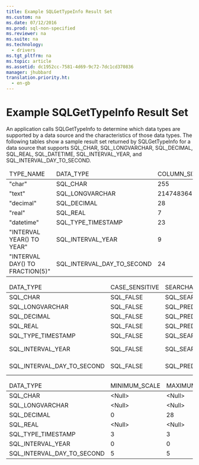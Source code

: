 ```yaml
---
title: Example SQLGetTypeInfo Result Set
ms.custom: na
ms.date: 07/12/2016
ms.prod: sql-non-specified
ms.reviewer: na
ms.suite: na
ms.technology: 
  - drivers
ms.tgt_pltfrm: na
ms.topic: article
ms.assetid: dc1952cc-7581-4d69-9c72-7dc1cd370836
manager: jhubbard
translation.priority.ht: 
  - en-gb
---
```

# Example SQLGetTypeInfo Result Set
<?xml version="1.0" encoding="utf-8"?>
<developerReferenceWithoutSyntaxDocument xmlns="http://ddue.schemas.microsoft.com/authoring/2003/5" xmlns:xlink="http://www.w3.org/1999/xlink" xmlns:xsi="http://www.w3.org/2001/XMLSchema-instance" xsi:schemaLocation="http://ddue.schemas.microsoft.com/authoring/2003/5 http://dduestorage.blob.core.windows.net/ddueschema/developer.xsd">
  <introduction>
    <para>An application calls <legacyBold>SQLGetTypeInfo</legacyBold> to determine which data types are supported by a data source and the characteristics of those data types. The following tables show a sample result set returned by <legacyBold>SQLGetTypeInfo</legacyBold> for a data source that supports SQL_CHAR, SQL_LONGVARCHAR, SQL_DECIMAL, SQL_REAL, SQL_DATETIME, SQL_INTERVAL_YEAR, and SQL_INTERVAL_DAY_TO_SECOND.</para>
  </introduction>
  <section>
    <content>
      <table xmlns:caps="http://schemas.microsoft.com/build/caps/2013/11">
        <thead>
          <tr>
            <TD>
              <para>TYPE_NAME</para>
            </TD>
            <TD>
              <para>DATA_TYPE</para>
            </TD>
            <TD>
              <para>COLUMN_SIZE</para>
            </TD>
            <TD>
              <para>LITERAL_PREFIX</para>
            </TD>
            <TD>
              <para>LITERAL_SUFFIX</para>
            </TD>
            <TD>
              <para>CREATE_PARAMS</para>
            </TD>
            <TD>
              <para>NULLABLE</para>
            </TD>
          </tr>
        </thead>
        <tbody>
          <tr>
            <TD>
              <para>"char"</para>
            </TD>
            <TD>
              <para>SQL_CHAR</para>
            </TD>
            <TD>
              <para>255</para>
            </TD>
            <TD>
              <para>"'"</para>
            </TD>
            <TD>
              <para>"'"</para>
            </TD>
            <TD>
              <para>"length"</para>
            </TD>
            <TD>
              <para>SQL_TRUE</para>
            </TD>
          </tr>
          <tr>
            <TD>
              <para>"text"</para>
            </TD>
            <TD>
              <para>SQL_LONGVARCHAR</para>
            </TD>
            <TD>
              <para>2147483647</para>
            </TD>
            <TD>
              <para>"'"</para>
            </TD>
            <TD>
              <para>"'"</para>
            </TD>
            <TD>
              <para>&lt;Null&gt;</para>
            </TD>
            <TD>
              <para>SQL_TRUE</para>
            </TD>
          </tr>
          <tr>
            <TD>
              <para>"decimal"</para>
            </TD>
            <TD>
              <para>SQL_DECIMAL</para>
            </TD>
            <TD>
              <para>28</para>
            </TD>
            <TD>
              <para>&lt;Null&gt;</para>
            </TD>
            <TD>
              <para>&lt;Null&gt;</para>
            </TD>
            <TD>
              <para>"precision,
scale"</para>
            </TD>
            <TD>
              <para>SQL_TRUE</para>
            </TD>
          </tr>
          <tr>
            <TD>
              <para>"real"</para>
            </TD>
            <TD>
              <para>SQL_REAL</para>
            </TD>
            <TD>
              <para>7</para>
            </TD>
            <TD>
              <para>&lt;Null&gt;</para>
            </TD>
            <TD>
              <para>&lt;Null&gt;</para>
            </TD>
            <TD>
              <para>&lt;Null&gt;</para>
            </TD>
            <TD>
              <para>SQL_TRUE</para>
            </TD>
          </tr>
          <tr>
            <TD>
              <para>"datetime"</para>
            </TD>
            <TD>
              <para>SQL_TYPE_TIMESTAMP</para>
            </TD>
            <TD>
              <para>23</para>
            </TD>
            <TD>
              <para>"'"</para>
            </TD>
            <TD>
              <para>"'"</para>
            </TD>
            <TD>
              <para>&lt;Null&gt;</para>
            </TD>
            <TD>
              <para>SQL_TRUE</para>
            </TD>
          </tr>
          <tr>
            <TD>
              <para>"INTERVAL YEAR() TO YEAR"</para>
            </TD>
            <TD>
              <para>SQL_INTERVAL_YEAR</para>
            </TD>
            <TD>
              <para>9</para>
            </TD>
            <TD>
              <para>"'"</para>
            </TD>
            <TD>
              <para>"'"</para>
            </TD>
            <TD>
              <para>"precision"</para>
            </TD>
            <TD>
              <para>SQL_TRUE</para>
            </TD>
          </tr>
          <tr>
            <TD>
              <para>"INTERVAL DAY() TO FRACTION(5)"</para>
            </TD>
            <TD>
              <para>SQL_INTERVAL_DAY_TO_SECOND</para>
            </TD>
            <TD>
              <para>24</para>
            </TD>
            <TD>
              <para>"'"</para>
            </TD>
            <TD>
              <para>"'"</para>
            </TD>
            <TD>
              <para>"precision"</para>
            </TD>
            <TD>
              <para>SQL_TRUE</para>
            </TD>
          </tr>
        </tbody>
      </table>
      <table xmlns:caps="http://schemas.microsoft.com/build/caps/2013/11">
        <thead>
          <tr>
            <TD>
              <para>DATA_TYPE</para>
            </TD>
            <TD>
              <para>CASE_SENSITIVE</para>
            </TD>
            <TD>
              <para>SEARCHABLE</para>
            </TD>
            <TD>
              <para>UNSIGNED_ATTRIBUTE</para>
            </TD>
            <TD>
              <para>FIXED_PREC_SCALE</para>
            </TD>
            <TD>
              <para>AUTO_UNIQUE_VALUE</para>
            </TD>
            <TD>
              <para>LOCAL_TYPE_NAME</para>
            </TD>
          </tr>
        </thead>
        <tbody>
          <tr>
            <TD>
              <para>
              <legacyBold>SQL_CHAR</legacyBold>
            </para>
            </TD>
            <TD>
              <para>SQL_FALSE</para>
            </TD>
            <TD>
              <para>SQL_SEARCHABLE</para>
            </TD>
            <TD>
              <para>&lt;Null&gt;</para>
            </TD>
            <TD>
              <para>SQL_FALSE</para>
            </TD>
            <TD>
              <para>&lt;Null&gt;</para>
            </TD>
            <TD>
              <para>"char"</para>
            </TD>
          </tr>
          <tr>
            <TD>
              <para>
              <legacyBold>SQL_LONGVARCHAR</legacyBold>
            </para>
            </TD>
            <TD>
              <para>SQL_FALSE</para>
            </TD>
            <TD>
              <para>SQL_PRED_CHAR</para>
            </TD>
            <TD>
              <para>&lt;Null&gt;</para>
            </TD>
            <TD>
              <para>SQL_FALSE</para>
            </TD>
            <TD>
              <para>&lt;Null&gt;</para>
            </TD>
            <TD>
              <para>"text"</para>
            </TD>
          </tr>
          <tr>
            <TD>
              <para>
              <legacyBold>SQL_DECIMAL</legacyBold>
            </para>
            </TD>
            <TD>
              <para>SQL_FALSE</para>
            </TD>
            <TD>
              <para>SQL_PRED_BASIC</para>
            </TD>
            <TD>
              <para>SQL_FALSE</para>
            </TD>
            <TD>
              <para>SQL_FALSE</para>
            </TD>
            <TD>
              <para>SQL_FALSE</para>
            </TD>
            <TD>
              <para>"decimal"</para>
            </TD>
          </tr>
          <tr>
            <TD>
              <para>
              <legacyBold>SQL_REAL</legacyBold>
            </para>
            </TD>
            <TD>
              <para>SQL_FALSE</para>
            </TD>
            <TD>
              <para>SQL_PRED_BASIC</para>
            </TD>
            <TD>
              <para>SQL_FALSE</para>
            </TD>
            <TD>
              <para>SQL_FALSE</para>
            </TD>
            <TD>
              <para>SQL_FALSE</para>
            </TD>
            <TD>
              <para>"real"</para>
            </TD>
          </tr>
          <tr>
            <TD>
              <para>
              <legacyBold>SQL_TYPE_TIMESTAMP</legacyBold>
            </para>
            </TD>
            <TD>
              <para>SQL_FALSE</para>
            </TD>
            <TD>
              <para>SQL_SEARCHABLE</para>
            </TD>
            <TD>
              <para>&lt;Null&gt;</para>
            </TD>
            <TD>
              <para>SQL_FALSE</para>
            </TD>
            <TD>
              <para>&lt;Null&gt;</para>
            </TD>
            <TD>
              <para>"datetime"</para>
            </TD>
          </tr>
          <tr>
            <TD>
              <para>
              <legacyBold>SQL_INTERVAL_YEAR</legacyBold>
            </para>
            </TD>
            <TD>
              <para>SQL_FALSE</para>
            </TD>
            <TD>
              <para>SQL_SEARCHABLE</para>
            </TD>
            <TD>
              <para>&lt;Null&gt;</para>
            </TD>
            <TD>
              <para>SQL_FALSE</para>
            </TD>
            <TD>
              <para>&lt;Null&gt;</para>
            </TD>
            <TD>
              <para>"INTERVAL YEAR() TO YEAR"</para>
            </TD>
          </tr>
          <tr>
            <TD>
              <para>
              <legacyBold>SQL_INTERVAL_DAY_TO_SECOND</legacyBold>
            </para>
            </TD>
            <TD>
              <para>SQL_FALSE</para>
            </TD>
            <TD>
              <para>SQL_PRED_BASIC</para>
            </TD>
            <TD>
              <para>&lt;Null&gt;</para>
            </TD>
            <TD>
              <para>SQL_FALSE</para>
            </TD>
            <TD>
              <para>&lt;Null&gt;</para>
            </TD>
            <TD>
              <para>"INTERVAL DAY() TO FRACTION(5)"</para>
            </TD>
          </tr>
        </tbody>
      </table>
      <table xmlns:caps="http://schemas.microsoft.com/build/caps/2013/11">
        <thead>
          <tr>
            <TD>
              <para>DATA_TYPE</para>
            </TD>
            <TD>
              <para>MINIMUM_SCALE</para>
            </TD>
            <TD>
              <para>MAXIMUM_SCALE</para>
            </TD>
            <TD>
              <para>SQL_DATA_TYPE</para>
            </TD>
            <TD>
              <para>SQL_DATETIME_SUB</para>
            </TD>
            <TD>
              <para>NUM_PREC_RADIX</para>
            </TD>
            <TD>
              <para>INTERVAL_PRECISION</para>
            </TD>
          </tr>
        </thead>
        <tbody>
          <tr>
            <TD>
              <para>
              <legacyBold>SQL_CHAR</legacyBold>
            </para>
            </TD>
            <TD>
              <para>&lt;Null&gt;</para>
            </TD>
            <TD>
              <para>&lt;Null&gt;</para>
            </TD>
            <TD>
              <para>SQL_CHAR</para>
            </TD>
            <TD>
              <para>&lt;Null&gt;</para>
            </TD>
            <TD>
              <para>&lt;Null&gt;</para>
            </TD>
            <TD>
              <para>&lt;Null&gt;</para>
            </TD>
          </tr>
          <tr>
            <TD>
              <para>
              <legacyBold>SQL_LONGVARCHAR</legacyBold>
            </para>
            </TD>
            <TD>
              <para>&lt;Null&gt;</para>
            </TD>
            <TD>
              <para>&lt;Null&gt;</para>
            </TD>
            <TD>
              <para>SQL_LONGVARCHAR</para>
            </TD>
            <TD>
              <para>&lt;Null&gt;</para>
            </TD>
            <TD>
              <para>&lt;Null&gt;</para>
            </TD>
            <TD>
              <para>&lt;Null&gt;</para>
            </TD>
          </tr>
          <tr>
            <TD>
              <para>
              <legacyBold>SQL_DECIMAL</legacyBold>
            </para>
            </TD>
            <TD>
              <para>0</para>
            </TD>
            <TD>
              <para>28</para>
            </TD>
            <TD>
              <para>SQL_DECIMAL</para>
            </TD>
            <TD>
              <para>&lt;Null&gt;</para>
            </TD>
            <TD>
              <para>10</para>
            </TD>
            <TD>
              <para>&lt;Null&gt;</para>
            </TD>
          </tr>
          <tr>
            <TD>
              <para>
              <legacyBold>SQL_REAL</legacyBold>
            </para>
            </TD>
            <TD>
              <para>&lt;Null&gt;</para>
            </TD>
            <TD>
              <para>&lt;Null&gt;</para>
            </TD>
            <TD>
              <para>SQL_REAL</para>
            </TD>
            <TD>
              <para>&lt;Null&gt;</para>
            </TD>
            <TD>
              <para>10</para>
            </TD>
            <TD>
              <para>&lt;Null&gt;</para>
            </TD>
          </tr>
          <tr>
            <TD>
              <para>
              <legacyBold>SQL_TYPE_TIMESTAMP</legacyBold>
            </para>
            </TD>
            <TD>
              <para>3</para>
            </TD>
            <TD>
              <para>3</para>
            </TD>
            <TD>
              <para>SQL_DATETIME</para>
            </TD>
            <TD>
              <para>SQL_CODE_TIMESTAMP</para>
            </TD>
            <TD>
              <para>&lt;Null&gt;</para>
            </TD>
            <TD>
              <para>12</para>
            </TD>
          </tr>
          <tr>
            <TD>
              <para>
              <legacyBold>SQL_INTERVAL_YEAR</legacyBold>
            </para>
            </TD>
            <TD>
              <para>0</para>
            </TD>
            <TD>
              <para>0</para>
            </TD>
            <TD>
              <para>SQL_INTERVAL</para>
            </TD>
            <TD>
              <para>SQL_CODE_INTERVALYEAR</para>
            </TD>
            <TD>
              <para>&lt;Null&gt;</para>
            </TD>
            <TD>
              <para>9</para>
            </TD>
          </tr>
          <tr>
            <TD>
              <para>
              <legacyBold>SQL_INTERVAL_DAY_TO_SECOND</legacyBold>
            </para>
            </TD>
            <TD>
              <para>5</para>
            </TD>
            <TD>
              <para>5</para>
            </TD>
            <TD>
              <para>SQL_INTERVAL</para>
            </TD>
            <TD>
              <para>SQL_CODE_INTERVALDAY_TO_SECOND</para>
            </TD>
            <TD>
              <para>&lt;Null&gt;</para>
            </TD>
            <TD>
              <para>9</para>
            </TD>
          </tr>
        </tbody>
      </table>
    </content>
  </section>
  <relatedTopics />
</developerReferenceWithoutSyntaxDocument>